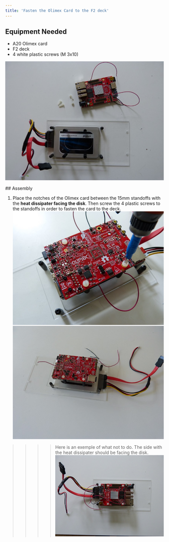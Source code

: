```yaml
---
title: 'Fasten the Olimex Card to the F2 deck'
---
```


## Equipment Needed
- A20 Olimex card
- F2 deck
- 4 white plastic screws (M 3x10)

![](P1090026.jpg)  


 ## Assembly 
 
1. Place the notches of the Olimex card between the 15mm standoffs with the **heat dissipater facing the disk**. Then screw the 4 plastic screws to the standoffs in order to fasten the card to the deck.   
    ![](P1090025.jpg) 
    ![](P1090058.jpg) 

>>>> Here is an exemple of what not to do.  The side with the heat dissipater should be facing the disk.
>>>>  ![](P1080946.JPG) 
